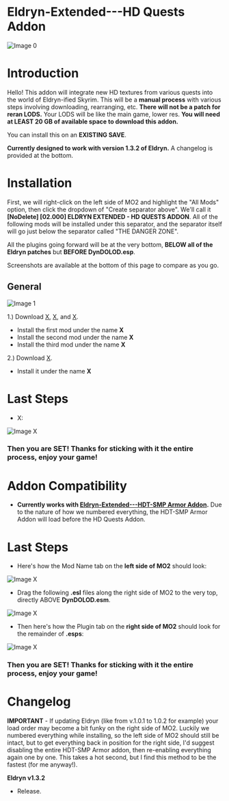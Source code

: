 # Eldryn-Extended---HD Quests Addon

![Image 0](https://i.imgur.com/t7FcCDv.png)

# Introduction

Hello! This addon will integrate new HD textures from various quests into the world of Eldryn-ified Skyrim. This will be a **manual process** with various steps involving downloading, rearranging, etc. **There will not be a patch for reran LODS.** Your LODS will be like the main game, lower res. **You will need at LEAST 20 GB of available space to download this addon.**

You can install this on an **EXISTING SAVE**.

**Currently designed to work with version 1.3.2 of Eldryn.** A changelog is provided at the bottom.

# Installation

First, we will right-click on the left side of MO2 and highlight the "All Mods" option, then click the dropdown of "Create separator above". We'll call it **[NoDelete] [02.000] ELDRYN EXTENDED - HD QUESTS ADDON**. All of the following mods will be installed under this separator, and the separator itself will go just below the separator called "THE DANGER ZONE". 

All the plugins going forward will be at the very bottom, **BELOW all of the Eldryn patches** but **BEFORE DynDOLOD.esp**.

Screenshots are available at the bottom of this page to compare as you go.

## General

![Image 1](https://i.imgur.com/sPJ9CVC.png)

1.) Download [X](X), [X](X), and [X](X).
   - Install the first mod under the name **X**
   - Install the second mod under the name **X**
   - Install the third mod under the name **X**

2.) Download [X](X).
  - Install it under the name **X**

# Last Steps

   - X:

![Image X]()

### Then you are SET! Thanks for sticking with it the entire process, enjoy your game!

# Addon Compatibility

   - **Currently works with [Eldryn-Extended---HDT-SMP Armor Addon](https://github.com/Foamimi/Eldryn-Extended---HDT-SMP-Armor-Addon/blob/main/README.md).** Due to the nature of how we numbered everything, the HDT-SMP Armor Addon will load before the HD Quests Addon.

# Last Steps

   - Here's how the Mod Name tab on the **left side of MO2** should look:

![Image X](X)

   - Drag the following **.esl** files along the right side of MO2 to the very top, directly ABOVE **DynDOLOD.esm**.

![Image X](X)

   - Then here's how the Plugin tab on the **right side of MO2** should look for the remainder of **.esps**:

![Image X](X)

### Then you are SET! Thanks for sticking with it the entire process, enjoy your game!

# Changelog

**IMPORTANT** - If updating Eldryn (like from v.1.0.1 to 1.0.2 for example) your load order may become a bit funky on the right side of MO2. Luckily we numbered everything while installing, so the left side of MO2 should still be intact, but to get everything back in position for the right side, I'd suggest disabling the entire HDT-SMP Armor addon, then re-enabling everything again one by one. This takes a hot second, but I find this method to be the fastest (for me anyway!).

**Eldryn v1.3.2**
  - Release.
